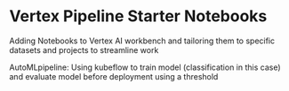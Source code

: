 # Vertex Pipeline Starter Notebooks

Adding Notebooks to Vertex AI workbench and tailoring them to specific datasets and projects to streamline work

AutoMLpipeline: Using kubeflow to train model (classification in this case) and evaluate model before deployment using a threshold
